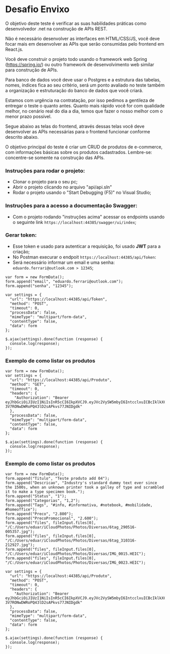 # Desafio Envixo 
O objetivo deste teste é verificar as suas habilidades práticas como desenvolvedor .net na construção de APIs REST.

Não é necessário desenvolver as interfaces em HTML/CSS/JS, você deve focar mais em desenvolver as APIs que serão consumidas pelo frontend em React.js.

Você deve construir o projeto todo usando o framework web Spring (https://spring.io/) ou outro framework de desenvolvimento web similar para construção de APIs.

Para banco de dados você deve usar o Postgres e a estrutura das tabelas, nomes, índices fica ao seu critério, será um ponto avaliado no teste também a organização e estruturação do banco de dados que você criará.

Estamos com urgência na contratação, por isso pedimos a gentileza de entregar o teste o quanto antes. Quanto mais rápido você for com qualidade melhor, no cenário real do dia a dia, temos que fazer o nosso melhor com o menor prazo possível.

Segue abaixo as telas do frontend, através dessas telas você deve desenvolver as APIs necessárias para o frontend funcionar conforme descrito abaixo.

O objetivo principal do teste é criar um CRUD de produtos de e-commerce, com informações básicas sobre os produtos cadastrados. Lembre-se: concentre-se somente na construção das APIs.

### Instruções para rodar o projeto:
- Clonar o projeto para o seu pc;
- Abrir o projeto clicando no arquivo "api/api.sln"
- Rodar o projeto usando o "Start Debugging (F5)" no Visual Studio;

### Instruções para a acesso a documentação Swagger:
- Com o projeto rodando "instruções acima" acessar os endpoints usando o seguinte link `https://localhost:44385/swagger/ui/index`;

### Gerar token:
- Esse token e usado para autenticar a requisição, foi usado **JWT** para a criação;
- No Postman execurar o endpoit `https://localhost:44385/api/Token`:
- Será necessário informar um email e uma senha: `eduardo.ferrari@outlook.com > 12345`;
~~~Script
var form = new FormData();
form.append("email", "eduardo.ferrari@outlook.com");
form.append("senha", "12345");

var settings = {
  "url": "https://localhost:44385/api/Token",
  "method": "POST",
  "timeout": 0,
  "processData": false,
  "mimeType": "multipart/form-data",
  "contentType": false,
  "data": form
};

$.ajax(settings).done(function (response) {
  console.log(response);
});
~~~

### Exemplo de como listar os produtos
~~~Script
var form = new FormData();
var settings = {
  "url": "https://localhost:44385/api/Produto",
  "method": "GET",
  "timeout": 0,
  "headers": {
    "Authorization": "Bearer eyJhbGciOiJIUzI1NiIsInR5cCI6IkpXVCJ9.eyJVc2VySW5mbyI6IntcclxuICBcIklkXCI6IDEsXHJcbiAgXCJFbWFpbFwiOiBcImVkdWFyZG8uZmVycmFyaUBvdXRsb29rLmNvbVwiLFxyXG4gIFwiU2VuaGFcIjogXCI4MjdDQ0IwRUVBOEE3MDZDNEMzNEExNjg5MUY4NEU3QlwiLFxyXG4gIFwiTW9kdWxvc1wiOiBbXHJcbiAgICBcIlByb2R1dG9cIixcclxuICAgIFwiQ2F0ZWdvcmlhXCJcclxuICBdLFxyXG4gIFwiVmFsaWRhZGVcIjogXCIyMDIyLTEwLTA4VDAwOjAwOjAwXCJcclxufSIsIm5iZiI6MTY2NTE1OTk0NiwiZXhwIjoxNjY1MjQ2MzQ2LCJpYXQiOjE2NjUxNTk5NDYsImlzcyI6Imh0dHBzOi8vbG9jYWxob3N0OjQ0Mzg1IiwiYXVkIjoiaHR0cHM6Ly9sb2NhbGhvc3Q6NDQzODUifQ.iJLm9v2yE-3V7RONwDWRoPQ43lD2sAPkvs77JNIDgdk"
  },
  "processData": false,
  "mimeType": "multipart/form-data",
  "contentType": false,
  "data": form
};

$.ajax(settings).done(function (response) {
  console.log(response);
});
~~~
   
### Exemplo de como listar os produtos
~~~Script
var form = new FormData();
form.append("Titulo", "Teste produto add 04");
form.append("Descricao", "Industry's standard dummy text ever since the 1500s, when an unknown printer took a galley of type and scrambled it to make a type specimen book.");
form.append("Status", "1");
form.append("Categorias", "1,2");
form.append("Tags", "#info, #informativa, #notebook, #mobilidade, #homeoffice");
form.append("Preco", "2.800");
form.append("PrecoPromocional", "2.600");
form.append("files", fileInput.files[0], "/C:/Users/eduar/iCloudPhotos/Photos/Diversas/6tag_290516-005357.jpg");
form.append("files", fileInput.files[0], "/C:/Users/eduar/iCloudPhotos/Photos/Diversas/6tag_310316-212927.jpg");
form.append("files", fileInput.files[0], "/C:/Users/eduar/iCloudPhotos/Photos/Diversas/IMG_0015.HEIC");
form.append("files", fileInput.files[0], "/C:/Users/eduar/iCloudPhotos/Photos/Diversas/IMG_0023.HEIC");

var settings = {
  "url": "https://localhost:44385/api/Produto",
  "method": "POST",
  "timeout": 0,
  "headers": {
    "Authorization": "Bearer eyJhbGciOiJIUzI1NiIsInR5cCI6IkpXVCJ9.eyJVc2VySW5mbyI6IntcclxuICBcIklkXCI6IDEsXHJcbiAgXCJFbWFpbFwiOiBcImVkdWFyZG8uZmVycmFyaUBvdXRsb29rLmNvbVwiLFxyXG4gIFwiU2VuaGFcIjogXCI4MjdDQ0IwRUVBOEE3MDZDNEMzNEExNjg5MUY4NEU3QlwiLFxyXG4gIFwiTW9kdWxvc1wiOiBbXHJcbiAgICBcIlByb2R1dG9cIixcclxuICAgIFwiQ2F0ZWdvcmlhXCJcclxuICBdLFxyXG4gIFwiVmFsaWRhZGVcIjogXCIyMDIyLTEwLTA4VDAwOjAwOjAwXCJcclxufSIsIm5iZiI6MTY2NTE1OTk0NiwiZXhwIjoxNjY1MjQ2MzQ2LCJpYXQiOjE2NjUxNTk5NDYsImlzcyI6Imh0dHBzOi8vbG9jYWxob3N0OjQ0Mzg1IiwiYXVkIjoiaHR0cHM6Ly9sb2NhbGhvc3Q6NDQzODUifQ.iJLm9v2yE-3V7RONwDWRoPQ43lD2sAPkvs77JNIDgdk"
  },
  "processData": false,
  "mimeType": "multipart/form-data",
  "contentType": false,
  "data": form
};

$.ajax(settings).done(function (response) {
  console.log(response);
});
~~~

